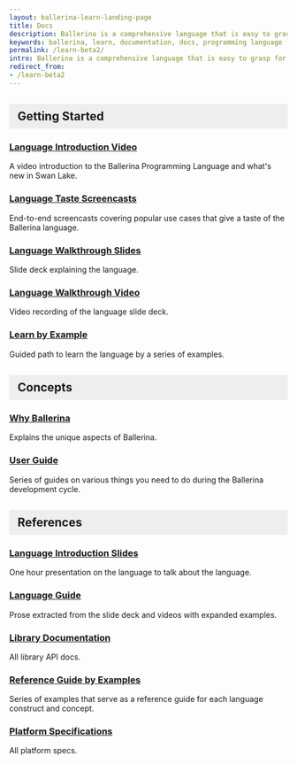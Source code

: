 ```yaml
---
layout: ballerina-learn-landing-page
title: Docs
description: Ballerina is a comprehensive language that is easy to grasp for anyone with prior programming experience. Start learning with the material below.
keywords: ballerina, learn, documentation, docs, programming language
permalink: /learn-beta2/
intro: Ballerina is a comprehensive language that is easy to grasp for anyone with prior programming experience. Start learning with the material below.
redirect_from:
- /learn-beta2
---
```

## Getting Started

### [Language Introduction Video](https://www.youtube.com/watch?v=My_uqtHvXV8&t=10s)

A video introduction to the Ballerina Programming Language and what's new in Swan Lake.

### [Language Taste Screencasts](https://www.youtube.com/watch?v=My_uqtHvXV8&t=10s)

End-to-end screencasts covering popular use cases that give a taste of the Ballerina language.

### [Language Walkthrough Slides](http://localhost:4000/learn/language-concepts/Ballerina_Language_Presentation-2021-03-08.pdf)

Slide deck explaining the language.

### [Language Walkthrough Video](https://www.youtube.com/watch?v=My_uqtHvXV8&t=10s) 

Video recording of the language slide deck.

### [Learn by Example](/learn/by-example/)

Guided path to learn the language by a series of examples.

## Concepts

### [Why Ballerina](/learn/why-ballerina/)

Explains the unique aspects of Ballerina.

### [User Guide](/learn/user-guide/)

Series of guides on various things you need to do during the Ballerina development cycle.

## References

### [Language Introduction Slides](http://localhost:4000/learn/language-concepts/Ballerina_Language_Presentation-2021-03-08.pdf)

One hour presentation on the language to talk about the language.

### [Language Guide](/learn/language-concepts/)

Prose extracted from the slide deck and videos with expanded examples.

### [Library Documentation](/learn/api-docs/)

All library API docs.

### [Reference Guide by Examples](/learn/by-example/)

Series of examples that serve as a reference guide for each language construct and concept.

### [Platform Specifications](/spec/)

All platform specs.


<style>
.cBallerina-io-Gray-row.cLandingPageintro{

padding-bottom:0;
}

.cBallerina-io-Home-Middle-col{
padding-left:15px !important;
}

#getting-started, #concepts, #references{

    background-color:#eeeeee;
    display: block;
    padding: 10px 15px;
    border-bottom: none;
}

</style>